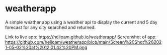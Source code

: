 # weatherapp
A simple weather app using a weather api to display the current and 5 day forecast for any city searched and returned.

Link to live app: https://helloam.github.io/weatherapp/
Screenshot of app: https://github.com/helloam/weatherapp/blob/main/Screen%20Shot%202021-05-02%20at%2012.01.42%20PM.png
